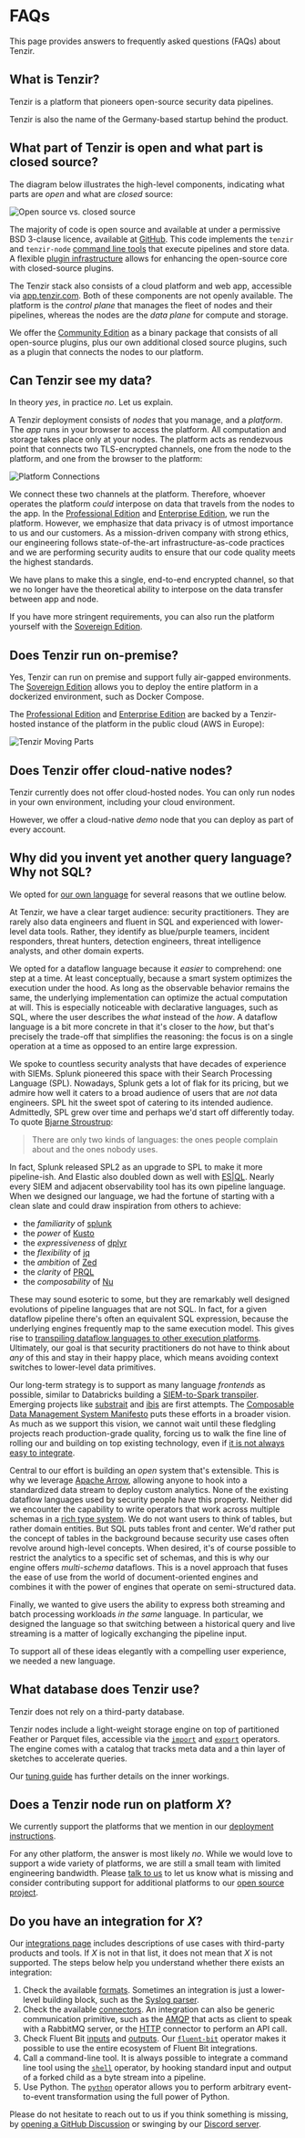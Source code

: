 # FAQs

This page provides answers to frequently asked questions (FAQs) about Tenzir.

## What is Tenzir?

Tenzir is a platform that pioneers open-source security data pipelines.

Tenzir is also the name of the Germany-based startup behind the product.

## What part of Tenzir is open and what part is closed source?

The diagram below illustrates the high-level components, indicating what parts
are *open* and what are *closed* source:

![Open source vs. closed source](open-vs-closed-source.excalidraw.svg)

The majority of code is open source and available at under a permissive BSD
3-clause licence, available at [GitHub](https://github.com/tenzir/tenzir). This
code implements the `tenzir` and `tenzir-node` [command line
tools](configuration.md) that execute pipelines and store data. A flexible
[plugin infrastructure](architecture/plugins.md) allows for enhancing the
open-source core with closed-source plugins.

The Tenzir stack also consists of a cloud platform and web app, accessible via
[app.tenzir.com](https://app.tenzir.com). Both of these components are not
openly available. The platform is the *control plane* that manages the fleet of
nodes and their pipelines, whereas the nodes are the *data plane* for compute
and storage.

We offer the [Community Edition](https://tenzir.com/pricing) as a binary package
that consists of all open-source plugins, plus our own additional closed source
plugins, such as a plugin that connects the nodes to our platform.

## Can Tenzir see my data?

In theory *yes*, in practice *no*. Let us explain.

A Tenzir deployment consists of *nodes* that you manage, and a *platform*. The
*app* runs in your browser to access the platform. All computation and storage
takes place only at your nodes. The platform acts as rendezvous point that
connects two TLS-encrypted channels, one from the node to the platform, and one
from the browser to the platform:

![Platform Connections](platform-connections.excalidraw.svg)

We connect these two channels at the platform. Therefore, whoever operates the
platform *could* interpose on data that travels from the nodes to the app. In
the [Professional Edition](https://tenzir.com/pricing) and [Enterprise
Edition](https://tenzir.com/pricing), we run the platform. However, we emphasize
that data privacy is of utmost importance to us and our customers. As a
mission-driven company with strong ethics, our engineering follows
state-of-the-art infrastructure-as-code practices and we are performing security
audits to ensure that our code quality meets the highest standards.

We have plans to make this a single, end-to-end encrypted channel, so that we
no longer have the theoretical ability to interpose on the data transfer between
app and node.

If you have more stringent requirements, you can also run the platform yourself
with the [Sovereign Edition](https://tenzir.com/pricing).

## Does Tenzir run on-premise?

Yes, Tenzir can run on premise and support fully air-gapped environments. The
[Sovereign Edition](https://tenzir.com/pricing) allows you to deploy the entire
platform in a dockerized environment, such as Docker Compose.

The [Professional Edition](https://tenzir.com/pricing) and [Enterprise
Edition](https://tenzir.com/pricing) are backed by a Tenzir-hosted instance of
the platform in the public cloud (AWS in Europe):

![Tenzir Moving Parts](platform-and-nodes.excalidraw.svg)

## Does Tenzir offer cloud-native nodes?

Tenzir currently does not offer cloud-hosted nodes. You can only run nodes in
your own environment, including your cloud environment.

However, we offer a cloud-native *demo* node that you can deploy as part of
every account.

## Why did you invent yet another query language? Why not SQL?

We opted for [our own language](pipelines.md) for several reasons that
we outline below.

At Tenzir, we have a clear target audience: security practitioners. They are
rarely also data engineers and fluent in SQL and experienced with lower-level
data tools. Rather, they identify as blue/purple teamers, incident responders,
threat hunters, detection engineers, threat intelligence analysts, and other
domain experts.

We opted for a dataflow language because it *easier* to comprehend: one step at
a time. At least conceptually, because a smart system optimizes the execution
under the hood. As long as the observable behavior remains the same, the
underlying implementation can optimize the actual computation at will. This is
especially noticeable with declarative languages, such as SQL, where the user
describes the *what* instead of the *how*. A dataflow language is a bit more
concrete in that it's closer to the *how*, but that's precisely the trade-off
that simplifies the reasoning: the focus is on a single operation at a time as
opposed to an entire large expression.

We spoke to countless security analysts that have decades of experience with
SIEMs. Splunk pioneered this space with their Search Processing Language (SPL).
Nowadays, Splunk gets a lot of flak for its pricing, but we admire how well it
caters to a broad audience of users that are *not* data engineers. SPL hit the
sweet spot of catering to its intended audience. Admittedly, SPL grew over time
and perhaps we'd start off differently today. To quote [Bjarne
Stroustrup](https://www.stroustrup.com/):

> There are only two kinds of languages: the ones people complain about and the
> ones nobody uses.

In fact, Splunk released SPL2 as an upgrade to SPL to make it more pipeline-ish.
And Elastic also doubled down as well with [ES|QL](/blog/a-first-look-at-esql).
Nearly every SIEM and adjacent observability tool has its own pipeline language.
When we designed our language, we had the fortune of starting with a clean slate
and could draw inspiration from others to achieve:

- the *familiarity* of [splunk](https://splunk.com)
- the *power* of [Kusto](https://github.com/microsoft/Kusto-Query-Language)
- the *expressiveness* of [dplyr](https://dplyr.tidyverse.org/)
- the *flexibility* of [jq](https://stedolan.github.io/jq/)
- the *ambition* of [Zed](https://zed.brimdata.io/)
- the *clarity* of [PRQL](https://prql-lang.org/)
- the *composability* of [Nu](https://www.nushell.sh/)

These may sound esoteric to some, but they are remarkably well designed
evolutions of pipeline languages that are not SQL. In fact, for a given dataflow
pipeline there's often an equivalent SQL expression, because the underlying
engines frequently map to the same execution model. This gives rise to
[transpiling dataflow languages to other execution
platforms][splunk-transpiler]. Ultimately, our goal is that security
practitioners do not have to think about *any* of this and stay in their happy
place, which means avoiding context switches to lower-level data primitives.

[splunk-transpiler]: https://www.databricks.com/blog/2022/12/16/accelerating-siem-migrations-spl-pyspark-transpiler.html

Our long-term strategy is to support as many language *frontends* as possible,
similar to Databricks building a [SIEM-to-Spark
transpiler](https://github.com/databrickslabs/transpiler). Emerging projects
like [substrait](https://substrait.io/) and [ibis](https://ibis-project.org/)
are first attempts. The [Composable Data Management System
Manifesto](https://dl.acm.org/doi/10.14778/3603581.3603604) puts these efforts
in a broader vision. As much as we support this vision, we cannot wait until
these fledgling projects reach production-grade quality, forcing us to walk the
fine line of rolling our and building on top existing technology, even if [it
is not always easy to
integrate](/blog/parquet-and-feather-data-engineering-woes).

Central to our effort is building an *open* system that's extensible. This is
why we leverage [Apache Arrow](https://arrow.apache.org), allowing anyone to
hook into a standardized data stream to deploy custom analytics. None of the
existing dataflow languages used by security people have this property. Neither
did we encounter the capability to write operators that work across multiple
schemas in a [rich type system](./data-model/type-system.md). We do not want
users to think of tables, but rather domain entities. But SQL puts tables front
and center. We'd rather put the concept of tables in the background because
security use cases often revolve around high-level concepts. When desired, it's
of course possible to restrict the analytics to a specific set of schemas, and
this is why our engine offers *multi-schema* dataflows. This is a novel approach
that fuses the ease of use from the world of document-oriented engines and
combines it with the power of engines that operate on semi-structured data.

Finally, we wanted to give users the ability to express both streaming and batch
processing workloads *in the same* language. In particular, we designed the
language so that switching between a historical query and live streaming is a matter of logically exchanging the pipeline input.

To support all of these ideas elegantly with a compelling user experience, we
needed a new language.

## What database does Tenzir use?

Tenzir does not rely on a third-party database.

Tenzir nodes include a light-weight storage engine on top of partitioned Feather
or Parquet files, accessible via the [`import`](operators/import.md) and
[`export`](operators/export.md) operators. The engine comes with a
catalog that tracks meta data and a thin layer of sketches to accelerate
queries.

Our [tuning guide](installation/tune-performance/README.md) has further details
on the inner workings.

## Does a Tenzir node run on platform *X*?

We currently support the platforms that we mention in our [deployment
instructions](installation/deploy-a-node.md).

For any other platform, the answer is most likely *no*. While we would love to
support a wide variety of platforms, we are still a small team with limited
engineering bandwidth. Please [talk to us](/discord) to let us know what is
missing and consider contributing support for additional platforms to our [open
source project](https://github.com/tenzir/tenzir).

## Do you have an integration for *X*?

Our [integrations page](integrations.md) includes descriptions of use cases
with third-party products and tools. If *X* is not in that list, it does not
mean that *X* is not supported. The steps below help you understand whether
there exists an integration:

1. Check the available [formats](formats.md). Sometimes an integration is just a
   lower-level building block, such as the [Syslog parser](formats/syslog.md).
2. Check the available [connectors](connectors.md). An integration can also be
   generic communication primitive, such as the [AMQP](connectors/amqp.md) that
   acts as client to speak with a RabbitMQ server, or the
   [HTTP](connectors/http.md) connector to perform an API call.
3. Check Fluent Bit [inputs][fluentbit-inputs] and [outputs][fluentbit-outputs].
   Our [`fluent-bit`](operators/fluent-bit.md) operator makes it possible to use
   the entire ecosystem of Fluent Bit integrations.
4. Call a command-line tool. It is always possible to integrate a command line
   tool using the [`shell`](operators/shell.md) operator, by hooking
   standard input and output of a forked child as a byte stream into a
   pipeline.
5. Use Python. The [`python`](operators/python.md) operator allows you to
   perform arbitrary event-to-event transformation using the full power of
   Python.

Please do not hesitate to reach out to us if you think something is missing, by
[opening a GitHub
Discussion](https://github.com/orgs/tenzir/discussions/new/choose) or swinging
by our [Discord server](/discord).

[fluentbit-inputs]: https://docs.fluentbit.io/manual/pipeline/inputs/
[fluentbit-outputs]: https://docs.fluentbit.io/manual/pipeline/outputs/
